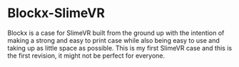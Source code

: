 # Blockx-SlimeVR
Blockx is a case for SlimeVR built from the ground up with the intention of making a strong and easy to print case while also being easy to use and taking up as little space as possible. This is my first SlimeVR case and this is the first revision, it might not be perfect for everyone.
